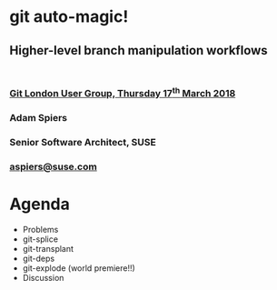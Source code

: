 <!-- .slide: data-state="cover" id="cover-page" data-menu-title="Introduction" data-timing="40" -->
<div class="title">
    <h1>git auto-magic!</h1>
    <h2 style="margin-bottom: 50px;">Higher-level branch manipulation workflows</h2>
    <h3>
        <a href="https://www.meetup.com/londongit/events/248694943/">
            Git London User Group, Thursday 17<sup>th</sup> March 2018
        </a>
    </h3>
</div>

<div class="row presenters">
    <div class="presenter presenter-1">
        <h3 class="name">Adam Spiers</h3>
        <h3 class="job-title">Senior Software Architect, SUSE</h3>
        <h3 class="email"><a href="mailto:aspiers@suse.com">aspiers@suse.com</a></h3>
    </div>
</div>


<!-- .slide: data-state="normal" id="agenda" data-timing="40" -->
# Agenda

*   Problems
*   git-splice
*   git-transplant
*   git-deps
*   git-explode (world premiere!!)
*   Discussion
